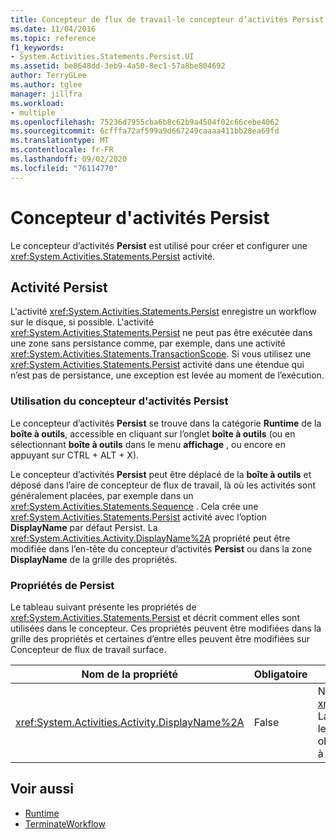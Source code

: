 ```yaml
---
title: Concepteur de flux de travail-le concepteur d’activités Persist
ms.date: 11/04/2016
ms.topic: reference
f1_keywords:
- System.Activities.Statements.Persist.UI
ms.assetid: be8648dd-3eb9-4a50-8ec1-57a8be804692
author: TerryGLee
ms.author: tglee
manager: jillfra
ms.workload:
- multiple
ms.openlocfilehash: 75236d7955cba6b8c62b9a4504f02c66cebe4062
ms.sourcegitcommit: 6cfffa72af599a9d667249caaaa411bb28ea69fd
ms.translationtype: MT
ms.contentlocale: fr-FR
ms.lasthandoff: 09/02/2020
ms.locfileid: "76114770"
---
```

# <a name="persist-activity-designer"></a>Concepteur d'activités Persist

Le concepteur d’activités **Persist** est utilisé pour créer et configurer une <xref:System.Activities.Statements.Persist> activité.

## <a name="the-persist-activity"></a>Activité Persist

L'activité <xref:System.Activities.Statements.Persist> enregistre un workflow sur le disque, si possible. L'activité <xref:System.Activities.Statements.Persist> ne peut pas être exécutée dans une zone sans persistance comme, par exemple, dans une activité <xref:System.Activities.Statements.TransactionScope>. Si vous utilisez une <xref:System.Activities.Statements.Persist> activité dans une étendue qui n’est pas de persistance, une exception est levée au moment de l’exécution.

### <a name="using-the-persist-activity-designer"></a>Utilisation du concepteur d'activités Persist

Le concepteur d’activités **Persist** se trouve dans la catégorie **Runtime** de la **boîte à outils**, accessible en cliquant sur l’onglet **boîte à outils** (ou en sélectionnant **boîte à outils** dans le menu **affichage** , ou encore en appuyant sur CTRL + ALT + X).

Le concepteur d’activités **Persist** peut être déplacé de la **boîte à outils** et déposé dans l’aire de concepteur de flux de travail, là où les activités sont généralement placées, par exemple dans un <xref:System.Activities.Statements.Sequence> . Cela crée une <xref:System.Activities.Statements.Persist> activité avec l’option **DisplayName** par défaut Persist. La <xref:System.Activities.Activity.DisplayName%2A> propriété peut être modifiée dans l’en-tête du concepteur d’activités **Persist** ou dans la zone **DisplayName** de la grille des propriétés.

### <a name="the-persist-properties"></a>Propriétés de Persist

Le tableau suivant présente les propriétés de <xref:System.Activities.Statements.Persist> et décrit comment elles sont utilisées dans le concepteur. Ces propriétés peuvent être modifiées dans la grille des propriétés et certaines d’entre elles peuvent être modifiées sur Concepteur de flux de travail surface.

|Nom de la propriété|Obligatoire|Usage|
|-|--------------|-|
|<xref:System.Activities.Activity.DisplayName%2A>|False|Nom convivial de l'activité <xref:System.Activities.Statements.Persist>. La valeur par défaut est Persist. Bien que le nom complet ne soit pas strictement obligatoire, la meilleure pratique consiste à l'utiliser.|

## <a name="see-also"></a>Voir aussi

- [Runtime](../workflow-designer/runtime-activity-designers.md)
- [TerminateWorkflow](../workflow-designer/terminateworkflow-activity-designer.md)
